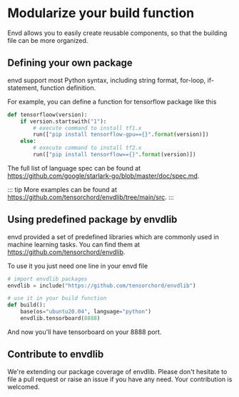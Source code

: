 # Modularize your build function

Envd allows you to easily create reusable components, so that the building file can be more organized.

## Defining your own package

envd support most Python syntax, including string format, for-loop, if-statement, function definition. 

For example, you can define a function for tensorflow package like this
```python
def tensorfloow(version):
    if version.startswith("1"):
        # execute command to install tf1.x
        run(["pip install tensorflow-gpu=={}".format(version)])
    else:
        # execute command to install tf2.x
        run(["pip install tensorflow=={}".format(version)]) 
```
The full list of language spec can be found at https://github.com/google/starlark-go/blob/master/doc/spec.md.

::: tip
More examples can be found at https://github.com/tensorchord/envdlib/tree/main/src.
:::

## Using predefined package by envdlib

envd provided a set of predefined libraries which are commonly used in machine learning tasks. You can find them at https://github.com/tensorchord/envdlib. 

To use it you just need one line in your envd file
```python
# import envdlib packages
envdlib = include("https://github.com/tensorchord/envdlib")

# use it in your build function
def build():
    base(os="ubuntu20.04", language="python")
    envdlib.tensorboard(8888)
```

And now you'll have tensorboard on your 8888 port.

## Contribute to envdlib

We're extending our package coverage of envdlib. Please don't hesitate to file a pull request or raise an issue if you have any need. Your contribution is welcomed.